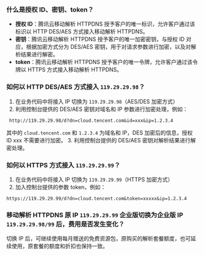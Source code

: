 ﻿
### 什么是授权 ID、密钥、token？
- **授权 ID**：腾讯云移动解析 HTTPDNS 授予客户的唯一标识，允许客户通过该标识以 HTTP DES/AES 方式接入移动解析 HTTPDNS。
- **密钥**：腾讯云移动解析 HTTPDNS 授予客户的唯一加密密钥，与授权 ID 对应，根据加密方式分为 DES/AES 密钥，用于对请求参数进行加密，以及对解析结果进行解密。
- **token**：腾讯云移动解析 HTTPDNS 授予客户的唯一令牌，允许客户通过该令牌以 HTTPS 方式接入移动解析 HTTPDNS。

### 如何以 HTTP DES/AES 方式接入 `119.29.29.98`？
1. 在业务代码中将接入 IP 切换为 `119.29.29.98`（AES/DES 加密方式） 
2. 利用控制台提供的 DES/AES 密钥对域名和 IP 参数进行加密处理，例如： 
```
 http://119.29.29.98/d?dn=cloud.tencent.com&id=xxx&ip=1.2.3.4 
```
其中的 `cloud.tencent.com` 和 `1.2.3.4` 为域名和 IP，DES 加密后的信息，授权 ID xxx 不需要进行加密。 
3. 利用控制台提供的 DES/AES 密钥对解析结果进行解密处理。

### 如何以 HTTPS 方式接入 `119.29.29.99`？

1. 在业务代码中将接入 IP 切换为 `119.29.29.99`（HTTPS 加密方式）
2. 加入控制台提供的参数 token，例如：
```
https://119.29.29.99/d?dn=cloud.tencent.com&token=xxxxx&ip=1.2.3.4
```

### 移动解析 HTTPDNS 原 IP `119.29.29.99` 企业版切换为企业版 IP `119.29.29.98/99` 后，费用是否发生变化？
切换 IP 后，可继续使用每月赠送的免费资源包，原购买的解析套餐额度，也可延续使用，原套餐的额度和折扣也保持一致。

